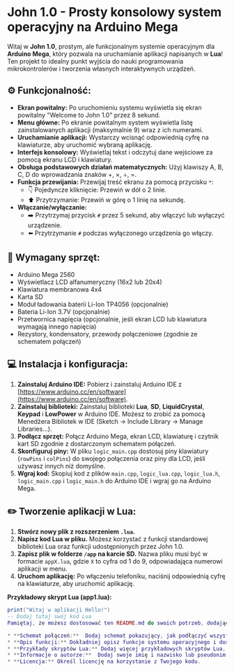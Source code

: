 # John 1.0 - Prosty konsolowy system operacyjny na Arduino Mega

Witaj w **John 1.0**, prostym, ale funkcjonalnym systemie operacyjnym dla **Arduino Mega**, który pozwala na uruchamianie aplikacji napisanych w **Lua**! Ten projekt to idealny punkt wyjścia do nauki programowania mikrokontrolerów i tworzenia własnych interaktywnych urządzeń.

## :gear: Funkcjonalność:

* **Ekran powitalny:** Po uruchomieniu systemu wyświetla się ekran powitalny "Welcome to John 1.0" przez 8 sekund.
* **Menu główne:** Po ekranie powitalnym system wyświetla listę zainstalowanych aplikacji (maksymalnie 9) wraz z ich numerami.
* **Uruchamianie aplikacji:** Wystarczy wcisnąć odpowiednią cyfrę na klawiaturze, aby uruchomić wybraną aplikację.
* **Interfejs konsolowy:** Wyświetlaj tekst i odczytuj dane wejściowe za pomocą ekranu LCD i klawiatury.
* **Obsługa podstawowych działań matematycznych:** Użyj klawiszy A, B, C, D do wprowadzania znaków +, ×, ÷, =.
* **Funkcja przewijania:** Przewijaj treść ekranu za pomocą przycisku `*`:
    * :point_down: Pojedyncze kliknięcie: Przewiń w dół o 2 linie.
    * :arrow_up: Przytrzymanie: Przewiń w górę o 1 linię na sekundę.
* **Włączanie/wyłączanie:** 
    * :arrow_right: Przytrzymaj przycisk `#` przez 5 sekund, aby włączyć lub wyłączyć urządzenie.  
    * :arrow_left: Przytrzymanie `#` podczas wyłączonego urządzenia go włączy.

## :electric_plug: Wymagany sprzęt:

* Arduino Mega 2560
* Wyświetlacz LCD alfanumeryczny (16x2 lub 20x4)
* Klawiatura membranowa 4x4 
* Karta SD 
* Moduł ładowania baterii Li-Ion TP4056 (opcjonalnie)
* Bateria Li-Ion 3.7V (opcjonalnie)
* Przetwornica napięcia (opcjonalnie, jeśli ekran LCD lub klawiatura wymagają innego napięcia)
* Rezystory, kondensatory, przewody połączeniowe (zgodnie ze schematem połączeń)

## :computer: Instalacja i konfiguracja:

1. **Zainstaluj Arduino IDE:** Pobierz i zainstaluj Arduino IDE z [https://www.arduino.cc/en/software](https://www.arduino.cc/en/software).
2. **Zainstaluj biblioteki:** Zainstaluj biblioteki **Lua**, **SD**, **LiquidCrystal**, **Keypad** i **LowPower** w Arduino IDE. Możesz to zrobić za pomocą Menedżera Bibliotek w IDE (Sketch -> Include Library -> Manage Libraries...).
3. **Podłącz sprzęt:** Połącz Arduino Mega, ekran LCD, klawiaturę i czytnik kart SD zgodnie z dostarczonym schematem połączeń.
4. **Skonfiguruj piny:** W pliku `logic_main.cpp` dostosuj piny klawiatury (`rowPins` i `colPins`) do swojego połączenia oraz piny dla LCD, jeśli używasz innych niż domyślne.
5. **Wgraj kod:** Skopiuj kod z plików `main.cpp`, `logic_lua.cpp`, `logic_lua.h`, `logic_main.cpp` i `logic_main.h` do Arduino IDE i wgraj go na Arduino Mega.

## :pencil2: Tworzenie aplikacji w Lua:

1. **Stwórz nowy plik z rozszerzeniem `.lua`.** 
2. **Napisz kod Lua w pliku.** Możesz korzystać z funkcji standardowej biblioteki Lua oraz funkcji udostępnionych przez John 1.0.
3. **Zapisz plik w folderze `/app` na karcie SD.** Nazwa pliku musi być w formacie `appX.lua`, gdzie `X` to cyfra od 1 do 9, odpowiadająca numerowi aplikacji w menu.
4. **Uruchom aplikację:** Po włączeniu telefoniku, naciśnij odpowiednią cyfrę na klawiaturze, aby uruchomić aplikację.

**Przykładowy skrypt Lua (app1.lua):**

```lua
print("Witaj w aplikacji Hello!")
-- Dodaj tutaj swój kod Lua
Pamiętaj, że możesz dostosować ten README.md do swoich potrzeb, dodając więcej informacji o swoim projekcie, takie jak:

* **Schemat połączeń:**  Dodaj schemat pokazujący, jak podłączyć wszystkie komponenty.
* **Opis funkcji:** Dokładniej opisz funkcje systemu operacyjnego i dostępne komendy.
* **Przykłady skryptów Lua:** Dodaj więcej przykładowych skryptów Lua, aby pokazać możliwości systemu.
* **Informacje o autorze:**  Dodaj swoje imię i nazwisko lub pseudonim jako autora projektu.
* **Licencja:** Określ licencję na korzystanie z Twojego kodu.

